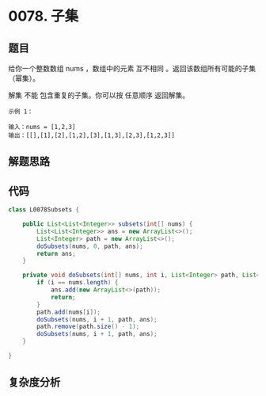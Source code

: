# 0078. 子集

## 题目
给你一个整数数组 nums ，数组中的元素 互不相同 。返回该数组所有可能的子集（幂集）。

解集 不能 包含重复的子集。你可以按 任意顺序 返回解集。


```
示例 1：

输入：nums = [1,2,3]
输出：[[],[1],[2],[1,2],[3],[1,3],[2,3],[1,2,3]]

```

## 解题思路


## 代码
```java
class L0078Subsets {

    public List<List<Integer>> subsets(int[] nums) {
        List<List<Integer>> ans = new ArrayList<>();
        List<Integer> path = new ArrayList<>();
        doSubsets(nums, 0, path, ans);
        return ans;
    }

    private void doSubsets(int[] nums, int i, List<Integer> path, List<List<Integer>> ans) {
        if (i == nums.length) {
            ans.add(new ArrayList<>(path));
            return;
        }
        path.add(nums[i]);
        doSubsets(nums, i + 1, path, ans);
        path.remove(path.size() - 1);
        doSubsets(nums, i + 1, path, ans);
    }

}
```

## 复杂度分析

